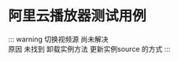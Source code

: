 # 阿里云播放器测试用例
<script  setup>
    import alyVideoPlay from "../../pages/components/alyVideoPlay.vue"
</script>

::: warning
 切换视频源  尚未解决  
 原因 未找到 卸载实例方法 更新实例source 的方式
:::

<alyVideoPlay/>
